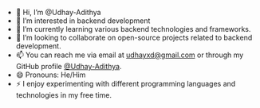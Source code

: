 - 👋 Hi, I’m @Udhay-Adithya
- 👀 I’m interested in backend development
- 🌱 I’m currently learning various backend technologies and frameworks.
- 💞️ I’m looking to collaborate on open-source projects related to backend development.
- 📫 You can reach me via email at [udhayxd@gmail.com](mailto:udhayxd@gmail.com) or through my GitHub profile [@Udhay-Adithya](https://github.com/Udhay-Adithya).
- 😄 Pronouns: He/Him
- ⚡ I enjoy experimenting with different programming languages and technologies in my free time.


<!---
Udhay-Adithya/Udhay-Adithya is a ✨ special ✨ repository because its `README.md` (this file) appears on your GitHub profile.
You can click the Preview link to take a look at your changes.
--->
